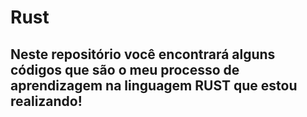 # Rust
## Neste repositório  você encontrará alguns códigos que são o meu processo de aprendizagem na linguagem RUST que estou realizando!
